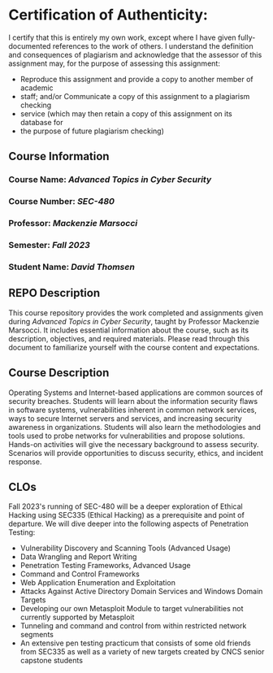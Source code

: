 # Certification of Authenticity:
I certify that this is entirely my own work, except where I have given
fully-documented references to the work of others. I understand the definition
and consequences of plagiarism and acknowledge that the assessor of this
assignment may, for the purpose of assessing this assignment:
- Reproduce this assignment and provide a copy to another member of academic
- staff; and/or Communicate a copy of this assignment to a plagiarism checking
- service (which may then retain a copy of this assignment on its database for
- the purpose of future plagiarism checking)

## Course Information

### Course Name: _Advanced Topics in Cyber Security_
### Course Number: _SEC-480_
### Professor: _Mackenzie Marsocci_
### Semester: _Fall 2023_
### Student Name: _David Thomsen_


## REPO Description

This course repository provides the work completed and assignments given during _Advanced Topics in Cyber Security_, taught by Professor Mackenzie Marsocci. It includes essential information about the course, such as its description, objectives, and required materials. Please read through this document to familiarize yourself with the course content and expectations.

## Course Description

Operating Systems and Internet-based applications are common sources of security breaches. Students will learn about the information security flaws in software systems, vulnerabilities inherent in common network services, ways to secure Internet servers and services, and increasing security awareness in organizations. Students will also learn the methodologies and tools used to probe networks for vulnerabilities and propose solutions. Hands-on activities will give the necessary background to assess security. Scenarios will provide opportunities to discuss security, ethics, and incident response.


## CLOs

Fall 2023's running of SEC-480 will be a deeper exploration of Ethical Hacking using SEC335 (Ethical Hacking)  as a prerequisite and point of departure.  We will dive deeper into the following aspects of Penetration Testing:

- Vulnerability Discovery and Scanning Tools (Advanced Usage)
- Data Wrangling and Report Writing
- Penetration Testing Frameworks, Advanced Usage
- Command and Control Frameworks
- Web Application Enumeration and Exploitation
- Attacks Against Active Directory Domain Services and Windows Domain Targets
- Developing our own Metasploit Module to target vulnerabilities not currently supported by Metasploit
- Tunneling and command and control from within restricted network segments
- An extensive pen testing practicum that consists of some old friends from SEC335 as well as a variety of new targets created by CNCS senior capstone students


